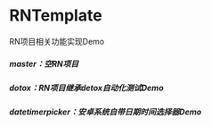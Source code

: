 # RNTemplate
RN项目相关功能实现Demo

##### master：空RN项目
##### dotox：RN项目继承detox自动化测试Demo
##### datetimerpicker：安卓系统自带日期时间选择器Demo
